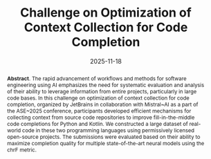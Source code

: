 ---
title: "Challenge on Optimization of Context Collection for Code Completion"
authors: '<i>Dmitry Ustalov, Egor Bogomolov, **Alexander Bezzubov, Yaroslav Golubev, Evgeniy Glukhov, Georgii Levtsov, and Vladimir Kovalenko</i>'
status: "accepted"
collection: publications
permalink: /publications/2025-11-18-context-collection-challenge
date: 2025-11-18
venue: "<b>Context Collection Workshop</b>"
counter_id: 'C38'
level: 'Workshop'
abstract: "<p><b>Abstract</b>. The rapid advancement of workflows and methods for software engineering using AI emphasizes the need for systematic evaluation and analysis of their ability to leverage information from entire projects, particularly in large code bases. In this challenge on optimization of context collection for code completion, organized by JetBrains in collaboration with Mistral~AI as a part of the ASE~2025 conference, participants developed efficient mechanisms for collecting context from source code repositories to improve fill-in-the-middle code completions for Python and Kotlin. We constructed a large dataset of real-world code in these two programming languages using permissively licensed open-source projects. The submissions were evaluated based on their ability to maximize completion quality for multiple state-of-the-art neural models using the chrF metric.</p>"
---